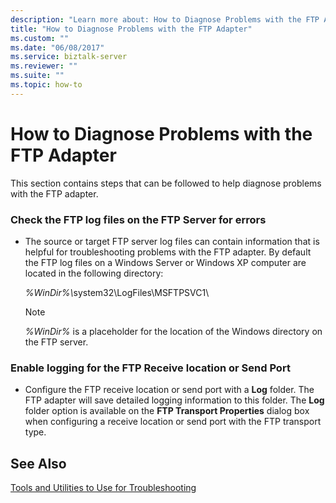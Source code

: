 ```yaml
---
description: "Learn more about: How to Diagnose Problems with the FTP Adapter"
title: "How to Diagnose Problems with the FTP Adapter"
ms.custom: ""
ms.date: "06/08/2017"
ms.service: biztalk-server
ms.reviewer: ""
ms.suite: ""
ms.topic: how-to
---
```

# How to Diagnose Problems with the FTP Adapter
This section contains steps that can be followed to help diagnose problems with the FTP adapter.  
  
### Check the FTP log files on the FTP Server for errors  
  
- The source or target FTP server log files can contain information that is helpful for troubleshooting problems with the FTP adapter. By default the FTP log files on a Windows Server or Windows XP computer are located in the following directory:  
  
   <em>%WinDir%\\</em>system32\LogFiles\MSFTPSVC1\  
  
  > [!NOTE]
  >  *%WinDir%* is a placeholder for the location of the Windows directory on the FTP server.  
  
### Enable logging for the FTP Receive location or Send Port  
  
-   Configure the FTP receive location or send port with a **Log** folder. The FTP adapter will save detailed logging information to this folder. The **Log** folder option is available on the **FTP Transport Properties** dialog box when configuring a receive location or send port with the FTP transport type.  
  
## See Also  
 [Tools and Utilities to Use for Troubleshooting](../core/tools-and-utilities-to-use-for-troubleshooting.md)
